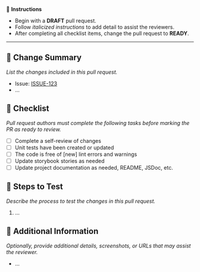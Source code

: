 :loudspeaker: **Instructions**

- Begin with a **DRAFT** pull request.
- Follow _italicized instructions_ to add detail to assist the reviewers.
- After completing all checklist items, change the pull request to **READY**.

---

## :wrench: Change Summary

_List the changes included in this pull request._

- Issue: [ISSUE-123](https://example.com/ISSUE-123)
- ...

## :memo: Checklist

_Pull request authors must complete the following tasks before marking the PR as ready to review._

- [ ] Complete a self-review of changes
- [ ] Unit tests have been created or updated
- [ ] The code is free of [new] lint errors and warnings
- [ ] Update storybook stories as needed
- [ ] Update project documentation as needed, README, JSDoc, etc.

## :test_tube: Steps to Test

_Describe the process to test the changes in this pull request._

1. ...

## :link: Additional Information

_Optionally, provide additional details, screenshots, or URLs that may assist the reviewer._

- ...
